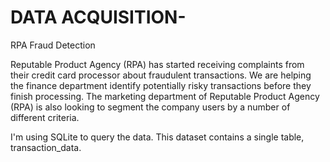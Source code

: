 # DATA ACQUISITION-
RPA Fraud Detection

Reputable Product Agency (RPA) has started receiving complaints from their credit card processor about fraudulent transactions. 
We are helping the finance department identify potentially risky transactions before they finish processing.
The marketing department of Reputable Product Agency (RPA) is also looking to segment the company users by a number of different criteria.

I'm using SQLite to query the data.
This dataset contains a single table, transaction_data.
